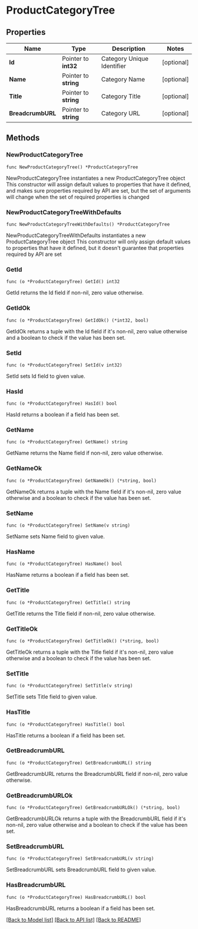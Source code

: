 # ProductCategoryTree

## Properties

Name | Type | Description | Notes
------------ | ------------- | ------------- | -------------
**Id** | Pointer to **int32** | Category Unique Identifier | [optional] 
**Name** | Pointer to **string** | Category Name | [optional] 
**Title** | Pointer to **string** | Category Title | [optional] 
**BreadcrumbURL** | Pointer to **string** | Category URL | [optional] 

## Methods

### NewProductCategoryTree

`func NewProductCategoryTree() *ProductCategoryTree`

NewProductCategoryTree instantiates a new ProductCategoryTree object
This constructor will assign default values to properties that have it defined,
and makes sure properties required by API are set, but the set of arguments
will change when the set of required properties is changed

### NewProductCategoryTreeWithDefaults

`func NewProductCategoryTreeWithDefaults() *ProductCategoryTree`

NewProductCategoryTreeWithDefaults instantiates a new ProductCategoryTree object
This constructor will only assign default values to properties that have it defined,
but it doesn't guarantee that properties required by API are set

### GetId

`func (o *ProductCategoryTree) GetId() int32`

GetId returns the Id field if non-nil, zero value otherwise.

### GetIdOk

`func (o *ProductCategoryTree) GetIdOk() (*int32, bool)`

GetIdOk returns a tuple with the Id field if it's non-nil, zero value otherwise
and a boolean to check if the value has been set.

### SetId

`func (o *ProductCategoryTree) SetId(v int32)`

SetId sets Id field to given value.

### HasId

`func (o *ProductCategoryTree) HasId() bool`

HasId returns a boolean if a field has been set.

### GetName

`func (o *ProductCategoryTree) GetName() string`

GetName returns the Name field if non-nil, zero value otherwise.

### GetNameOk

`func (o *ProductCategoryTree) GetNameOk() (*string, bool)`

GetNameOk returns a tuple with the Name field if it's non-nil, zero value otherwise
and a boolean to check if the value has been set.

### SetName

`func (o *ProductCategoryTree) SetName(v string)`

SetName sets Name field to given value.

### HasName

`func (o *ProductCategoryTree) HasName() bool`

HasName returns a boolean if a field has been set.

### GetTitle

`func (o *ProductCategoryTree) GetTitle() string`

GetTitle returns the Title field if non-nil, zero value otherwise.

### GetTitleOk

`func (o *ProductCategoryTree) GetTitleOk() (*string, bool)`

GetTitleOk returns a tuple with the Title field if it's non-nil, zero value otherwise
and a boolean to check if the value has been set.

### SetTitle

`func (o *ProductCategoryTree) SetTitle(v string)`

SetTitle sets Title field to given value.

### HasTitle

`func (o *ProductCategoryTree) HasTitle() bool`

HasTitle returns a boolean if a field has been set.

### GetBreadcrumbURL

`func (o *ProductCategoryTree) GetBreadcrumbURL() string`

GetBreadcrumbURL returns the BreadcrumbURL field if non-nil, zero value otherwise.

### GetBreadcrumbURLOk

`func (o *ProductCategoryTree) GetBreadcrumbURLOk() (*string, bool)`

GetBreadcrumbURLOk returns a tuple with the BreadcrumbURL field if it's non-nil, zero value otherwise
and a boolean to check if the value has been set.

### SetBreadcrumbURL

`func (o *ProductCategoryTree) SetBreadcrumbURL(v string)`

SetBreadcrumbURL sets BreadcrumbURL field to given value.

### HasBreadcrumbURL

`func (o *ProductCategoryTree) HasBreadcrumbURL() bool`

HasBreadcrumbURL returns a boolean if a field has been set.


[[Back to Model list]](../README.md#documentation-for-models) [[Back to API list]](../README.md#documentation-for-api-endpoints) [[Back to README]](../README.md)


